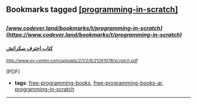 ## Bookmarks tagged [[programming-in-scratch]](https://www.codever.land/search?q=[programming-in-scratch])

_<sup><sup>[www.codever.land/bookmarks/t/programming-in-scratch](https://www.codever.land/bookmarks/t/programming-in-scratch)</sup></sup>_
---
#### [كتاب احترف سكراتش](http://www.ev-center.com/uploads/2/1/2/6/21261678/scratch.pdf)
_<sup>http://www.ev-center.com/uploads/2/1/2/6/21261678/scratch.pdf</sup>_

(PDF)
* **tags**: [free-programming-books](../tagged/free-programming-books.md), [free-programming-books-ar](../tagged/free-programming-books-ar.md), [programming-in-scratch](../tagged/programming-in-scratch.md)
---
